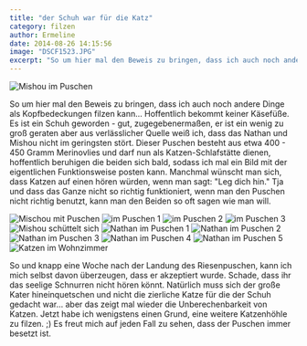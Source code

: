 ```yaml
---
title: "der Schuh war für die Katz"
category: filzen
author: Ermeline
date: 2014-08-26 14:15:56
image: "DSCF1523.JPG"
excerpt: "So um hier mal den Beweis zu bringen, dass ich auch noch andere Dinge als Kopfbedeckungen filzen kann... Hoffentlich bekommt keiner Käsefüße. "
---
```


![Mishou im Puschen](DSCF1523.JPG)

So um hier mal den Beweis zu bringen, dass ich auch noch andere Dinge als Kopfbedeckungen filzen kann... Hoffentlich bekommt keiner Käsefüße. Es ist ein Schuh geworden - gut, zugegebenermaßen, er ist ein wenig zu groß geraten aber aus verlässlicher Quelle weiß ich, dass das Nathan und Mishou nicht im geringsten stört. Dieser Puschen besteht aus etwa 400 - 450 Gramm Merinovlies und darf nun als Katzen-Schlafstätte dienen, hoffentlich beruhigen die beiden sich bald, sodass ich mal ein Bild mit der eigentlichen Funktionsweise posten kann. Manchmal wünscht man sich, dass Katzen auf einen hören würden, wenn man sagt: "Leg dich hin." Tja und dass das Ganze nicht so richtig funktioniert, wenn man den Puschen nicht richtig benutzt, kann man den Beiden so oft sagen wie man will.


![Mischou mit Puschen](DSCF1522.jpg)
![im Puschen 1](DSCF1524.jpg)
![im Puschen 2](DSCF1525.jpg)
![im Puschen 3](DSCF1527.jpg)
![Mishou schüttelt sich](DSCF1530.jpg)
![Nathan im Puschen 1](DSCF1514.jpg)
![Nathan im Puschen 2](DSCF1515.jpg)
![Nathan im Puschen 3](DSCF1537.jpg)
![Nathan im Puschen 4](DSCF1541.jpg)
![Nathan im Puschen 5](DSCF1546.jpg)
![Katzen im Wohnzimmer](DSCF1545.jpg)

So und knapp eine Woche nach der Landung des Riesenpuschen, kann ich mich selbst davon überzeugen, dass er akzeptiert wurde. Schade, dass ihr das seelige Schnurren nicht hören könnt. Natürlich muss sich der große Kater hineinquetschen und nicht die zierliche Katze für die der Schuh gedacht war... aber das zeigt mal wieder die Unberechenbarkeit von Katzen. Jetzt habe ich wenigstens einen Grund, eine weitere Katzenhöhle zu filzen. ;) Es freut mich auf jeden Fall zu sehen, dass der Puschen immer besetzt ist.
